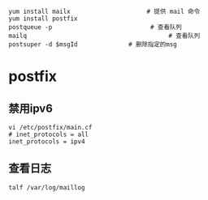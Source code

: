 

```
yum install mailx                     # 提供 mail 命令
yum install postfix
postqueue -p                           # 查看队列
mailq                                       # 查看队列
postsuper -d $msgId              # 删除指定的msg

```

# postfix 

## 禁用ipv6

```
vi /etc/postfix/main.cf
# inet_protocols = all
inet_protocols = ipv4
```

## 查看日志

```
talf /var/log/maillog
```